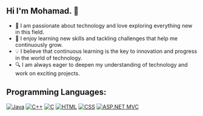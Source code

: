 ## Hi I'm Mohamad.  👋

- 🌟 I am passionate about technology and love exploring everything new in this field.
- 🚀 I enjoy learning new skills and tackling challenges that help me continuously grow.
- 💡 I believe that continuous learning is the key to innovation and progress in the world of technology.
- 🔍 I am always eager to deepen my understanding of technology and work on exciting projects.

## Programming Languages:

[![Java](https://img.shields.io/badge/Java-orange?style=for-the-badge&logo=java&logoColor=white)]()
[![C++](https://img.shields.io/badge/C++-00599C?style=for-the-badge&logo=c%2B%2B&logoColor=white)]()
[![C](https://img.shields.io/badge/C-gray?style=for-the-badge&logo=c&logoColor=white)]()
[![HTML](https://img.shields.io/badge/HTML5-E34F26?style=for-the-badge&logo=html5&logoColor=white)]()
[![CSS](https://img.shields.io/badge/CSS3-1572B6?style=for-the-badge&logo=css3&logoColor=white)]()
[![ASP.NET MVC](https://img.shields.io/badge/ASP.NET%20MVC-5C2D91?style=for-the-badge&logo=dotnet&logoColor=white)]()

    
<!--
**ha ck3rhoms/hack3rhoms** is a ✨ _special_ ✨ repository because its `README.md` (this file) appears on your GitHub profile.

Here are some ideas to get you started:

- 🔭 I’m currently working on ...
- 🌱 I’m currently learning ...
- 👯 I’m looking to collaborate on ...
- 🤔 I’m looking for help with ...
- 💬 Ask me about ...
- 📫 How to reach me: ...
- 😄 Pronouns: ...
- ⚡ Fun fact: ...
-->
